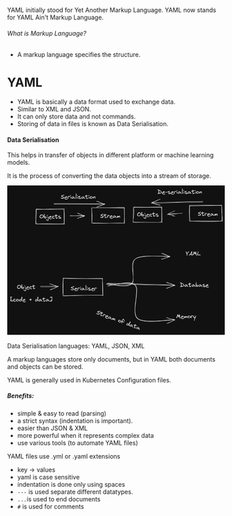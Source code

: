 YAML initially stood for Yet Another Markup Language.
YAML now stands for YAML Ain't Markup Language.

###### What is Markup Language?
- A markup language specifies the structure.

# YAML

- YAML is basically a data format used to exchange data.
- Similar to XML and JSON.
- It can only store data and not commands.
- Storing of data in files is known as Data Serialisation.

#### Data Serialisation

This helps in transfer of objects in different platform or machine learning models.

It is the process of converting the data objects into a stream of storage.

![650](images/serial.png)

Data Serialisation languages: YAML, JSON, XML

A markup languages store only documents, but in YAML
both documents and objects can be stored.

YAML is generally used in Kubernetes Configuration files.

##### Benefits:

- simple & easy to read (parsing)
- a strict syntax (indentation is important).
- easier than JSON & XML
- more powerful when it represents complex data
- use various tools (to automate YAML files)

YAML files use .yml or .yaml extensions

- key -> values
- yaml is case sensitive
- indentation is done only using spaces
- `---` is used separate different datatypes.
- `...`is used to end documents
- `#` is used for comments
